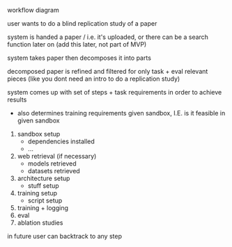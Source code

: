 
workflow diagram

user wants to do a blind replication study of a paper

system is handed a paper / i.e. it's uploaded, or there can be a search function later on (add this later, not part of MVP)

system takes paper then decomposes it into parts

decomposed paper is refined and filtered for only task + eval relevant pieces (like you dont need an intro to do a replication study)

system comes up with set of steps + task requirements in order to achieve results

- also determines training requirements given sandbox, I.E. is it feasible in given sandbox

1. sandbox setup
    * dependencies installed
    * ...
2. web retrieval (if necessary)
    * models retrieved
    * datasets retrieved
3. architecture setup
    * stuff setup
4. training setup
    * script setup
5. training + logging
6. eval
7. ablation studies

in future user can backtrack to any step